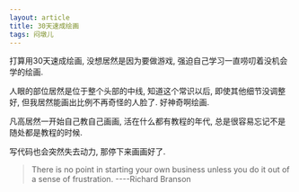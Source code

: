 ```yaml
---
layout: article
title: 30天速成绘画
tags: 闷墩儿
---
```

打算用30天速成绘画, 没想居然是因为要做游戏, 强迫自己学习一直唠叨着没机会学的绘画.

<!--more-->

人眼的部位居然是位于整个头部的中线, 知道这个常识以后, 即使其他细节没调整好, 但我居然能画出比例不再奇怪的人脸了. 好神奇啊绘画.

凡高居然一开始自己教自己画画, 活在什么都有教程的年代, 总是很容易忘记不是随处都是教程的时候.

写代码也会突然失去动力, 那停下来画画好了.

> There is no point in starting your own business unless you do it out of a sense of frustration. ----Richard Branson

